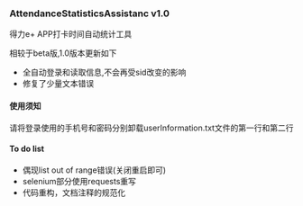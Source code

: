 ### AttendanceStatisticsAssistanc  v1.0
得力e+ APP打卡时间自动统计工具

相较于beta版,1.0版本更新如下

 - 全自动登录和读取信息,不会再受sid改变的影响
 - 修复了少量文本错误
 
#### 使用须知
请将登录使用的手机号和密码分别卸载userInformation.txt文件的第一行和第二行

#### To do list

 - 偶现list out of range错误(关闭重启即可)
 - selenium部分使用requests重写
 - 代码重构，文档注释的规范化